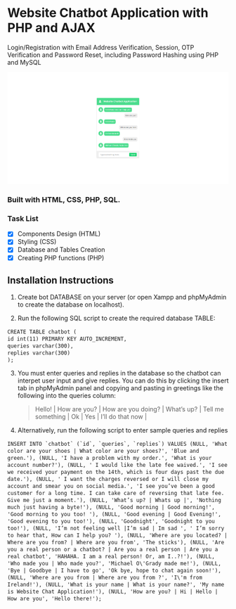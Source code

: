 # Website Chatbot Application with PHP and AJAX

Login/Registration with Email Address Verification, Session, OTP Verification and Password Reset, including Password Hashing using PHP and MySQL

<img src="img/Capture.PNG" width="auto" title="Backend PHP Login & Registration Application"/>

### Built with HTML, CSS, PHP, SQL.

### Task List

- [x] Components Design (HTML)
- [x] Styling (CSS)
- [x] Database and Tables Creation
- [x] Creating PHP functions (PHP)

## Installation Instructions

1. Create bot DATABASE on your server (or open Xampp and phpMyAdmin to create the database on localhost).

2. Run the following SQL script to create the required database TABLE:

```
CREATE TABLE chatbot (
id int(11) PRIMARY KEY AUTO_INCREMENT,
queries varchar(300),
replies varchar(300)
);
```

3. You must enter queries and replies in the database so the chatbot can interpet user input and give replies. You can do this
   by clicking the insert tab in phpMyAdmin panel and copying and pasting in greetings like the following into the queries column:

   > Hello! | How are you? | How are you doing? | What’s up? | Tell me something | Ok | Yes | I’ll do that now |

4. Alternatively, run the following script to enter sample queries and replies

```
INSERT INTO `chatbot` (`id`, `queries`, `replies`) VALUES (NULL, 'What color are your shoes | What color are your shoes?', 'Blue and green.'), (NULL, 'I have a problem with my order.', 'What is your account number?'), (NULL, ' I would like the late fee waived.', 'I see we received your payment on the 14th, which is four days past the due date.'), (NULL, ' I want the charges reversed or I will close my account and smear you on social media.', 'I see you’ve been a good customer for a long time. I can take care of reversing that late fee. Give me just a moment.'), (NULL, 'What’s up? | Whats up |', 'Nothing much just having a byte!'), (NULL, 'Good morning | Good morning!', 'Good morning to you too! '), (NULL, 'Good evening | Good Evening!', 'Good evening to you too!'), (NULL, 'Goodnight', 'Goodnight to you too!'), (NULL, 'I’m not feeling well |I’m sad | Im sad ', ' I’m sorry to hear that, How can I help you? '), (NULL, 'Where are you located? | Where are you from? | Where are you from', 'The sticks'), (NULL, 'Are you a real person or a chatbot? | Are you a real person | Are you a real chatbot', 'HAHAHA. I am a real person! Or, am I..?!'), (NULL, 'Who made you | Who made you?', 'Michael O\'Grady made me!'), (NULL, 'Bye | Goodbye | I have to go', 'Ok bye, hope to chat again soon!'), (NULL, 'Where are you from | Where are you from ?', 'I\'m from Ireland!'), (NULL, 'What is your name | What is your name?', 'My name is Website Chat Application!'), (NULL, 'How are you? | Hi | Hello | How are you', 'Hello there!');

```
